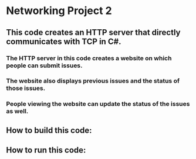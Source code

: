 # Networking Project 2
## This code creates an HTTP server that directly communicates with TCP in C#.
### The HTTP server in this code creates a website on which people can submit issues.
### The website also displays previous issues and the status of those issues.
### People viewing the website can update the status of the issues as well.
## How to build this code:

## How to run this code:



